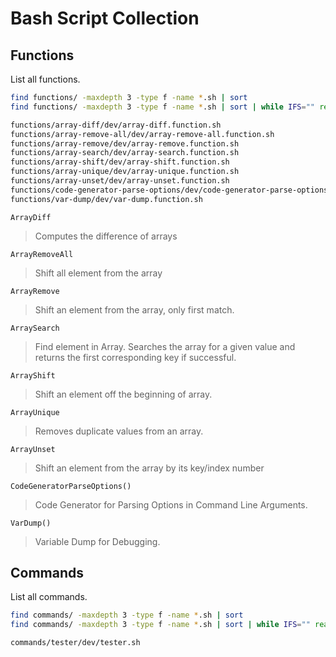 # Bash Script Collection

## Functions

List all functions.

```sh
find functions/ -maxdepth 3 -type f -name *.sh | sort
find functions/ -maxdepth 3 -type f -name *.sh | sort | while IFS="" read -r p; do cat "$p"; done
```

```txt
functions/array-diff/dev/array-diff.function.sh
functions/array-remove-all/dev/array-remove-all.function.sh
functions/array-remove/dev/array-remove.function.sh
functions/array-search/dev/array-search.function.sh
functions/array-shift/dev/array-shift.function.sh
functions/array-unique/dev/array-unique.function.sh
functions/array-unset/dev/array-unset.function.sh
functions/code-generator-parse-options/dev/code-generator-parse-options.function.sh
functions/var-dump/dev/var-dump.function.sh
```

`ArrayDiff`

> Computes the difference of arrays

`ArrayRemoveAll`

> Shift all element from the array

`ArrayRemove`

> Shift an element from the array, only first match.

`ArraySearch`

> Find element in Array. Searches the array for a given value and returns the
> first corresponding key if successful.

`ArrayShift`

> Shift an element off the beginning of array.

`ArrayUnique`

> Removes duplicate values from an array.

`ArrayUnset`

> Shift an element from the array by its key/index number

`CodeGeneratorParseOptions()`

> Code Generator for Parsing Options in Command Line Arguments.

`VarDump()`

> Variable Dump for Debugging.

## Commands

List all commands.

```sh
find commands/ -maxdepth 3 -type f -name *.sh | sort
find commands/ -maxdepth 3 -type f -name *.sh | sort | while IFS="" read -r p; do cat "$p"; done
```

```txt
commands/tester/dev/tester.sh
```
